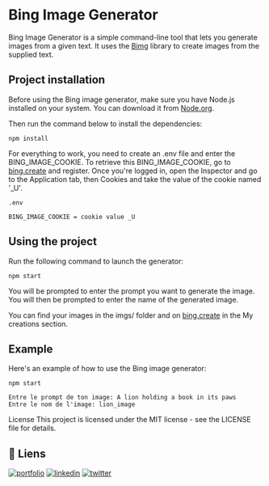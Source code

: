 
# Bing Image Generator
Bing Image Generator is a simple command-line tool that lets you generate images from a given text. It uses the [Bimg](https://github.com/nociza/Bimg) library to create images from the supplied text.

## Project installation
Before using the Bing image generator, make sure you have Node.js installed on your system. You can download it from [Node.org](https://nodejs.org/fr).

Then run the command below to install the dependencies:

`
npm install
`

For everything to work, you need to create an .env file and enter the BING_IMAGE_COOKIE.
To retrieve this BING_IMAGE_COOKIE, go to [bing.create](https://www.bing.com/create) and register. Once you're logged in, open the Inspector and go to the Application tab, then Cookies and take the value of the cookie named '_U'.

```
.env

BING_IMAGE_COOKIE = cookie value _U
```

## Using the project
Run the following command to launch the generator:

`
npm start
`

You will be prompted to enter the prompt you want to generate the image. 
You will then be prompted to enter the name of the generated image.

You can find your images in the imgs/ folder and on [bing.create](https://www.bing.com/images/create) in the My creations section.

## Example
Here's an example of how to use the Bing image generator:

```
npm start

Entre le prompt de ton image: A lion holding a book in its paws
Entre le nom de l'image: lion_image
```

License
This project is licensed under the MIT license - see the LICENSE file for details.

## 🔗 Liens
[![portfolio](https://img.shields.io/badge/my_portfolio-000?style=for-the-badge&logo=ko-fi&logoColor=white)](https://www.tmauc.fr/thomas)
[![linkedin](https://img.shields.io/badge/linkedin-0A66C2?style=for-the-badge&logo=linkedin&logoColor=white)](https://www.linkedin.com/in/tmauc/)
[![twitter](https://img.shields.io/badge/twitter-1DA1F2?style=for-the-badge&logo=twitter&logoColor=white)](https://twitter.com/MaucSama)

